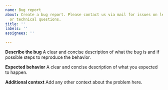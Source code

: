 ```yaml
---
name: Bug report
about: Create a bug report. Please contact us via mail for issues on learn.watterott.com
  or technical questions.
title: ''
labels: ''
assignees: ''

---
```


**Describe the bug**
A clear and concise description of what the bug is and if possible steps to reproduce the behavior.

**Expected behavior**
A clear and concise description of what you expected to happen.

**Additional context**
Add any other context about the problem here.
